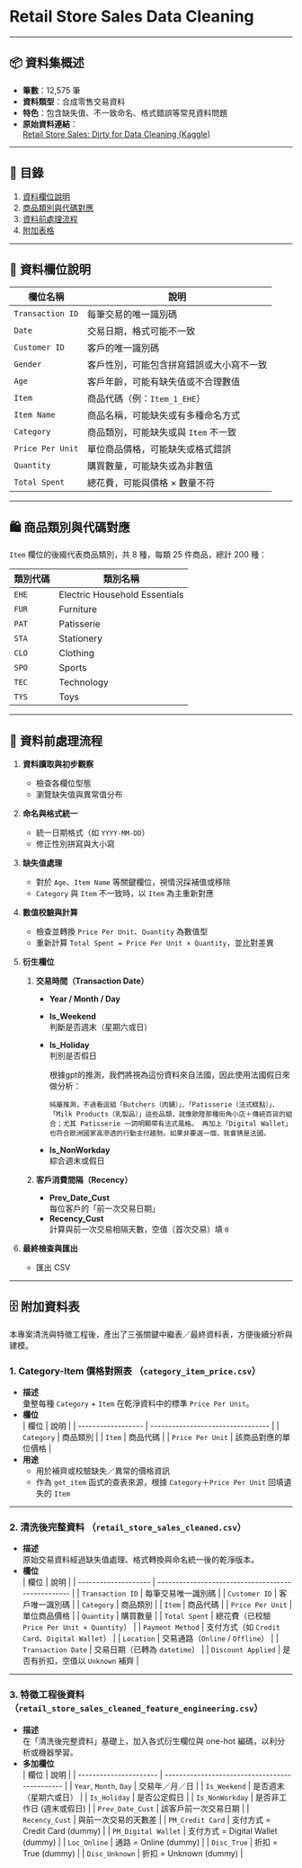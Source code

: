 <!-- README.md -->

# Retail Store Sales Data Cleaning

---

## 📦 資料集概述

- **筆數**：12,575 筆  
- **資料類型**：合成零售交易資料  
- **特色**：包含缺失值、不一致命名、格式錯誤等常見資料問題  
- **原始資料連結**：  
  [Retail Store Sales: Dirty for Data Cleaning (Kaggle)](https://www.kaggle.com/datasets/ahmedmohamed2003/retail-store-sales-dirty-for-data-cleaning/data)

---

## 📑 目錄

1. [資料欄位說明](#資料欄位說明)  
2. [商品類別與代碼對應](#商品類別與代碼對應)  
3. [資料前處理流程](#資料前處理流程)  
4. [附加表格](#附加表格) 

---

## 🧾 資料欄位說明

| 欄位名稱             | 說明                                      |
| -------------------- | ----------------------------------------- |
| `Transaction ID`     | 每筆交易的唯一識別碼                      |
| `Date`               | 交易日期，格式可能不一致                  |
| `Customer ID`        | 客戶的唯一識別碼                          |
| `Gender`             | 客戶性別，可能包含拼寫錯誤或大小寫不一致    |
| `Age`                | 客戶年齡，可能有缺失值或不合理數值        |
| `Item`               | 商品代碼（例：`Item_1_EHE`）              |
| `Item Name`          | 商品名稱，可能缺失或有多種命名方式        |
| `Category`           | 商品類別，可能缺失或與 `Item` 不一致      |
| `Price Per Unit`     | 單位商品價格，可能缺失或格式錯誤          |
| `Quantity`           | 購買數量，可能缺失或為非數值              |
| `Total Spent`        | 總花費，可能與價格 × 數量不符            |

---

## 🛍️ 商品類別與代碼對應

`Item` 欄位的後綴代表商品類別，共 8 種，每類 25 件商品，總計 200 種：

| 類別代碼 | 類別名稱                                |
| -------- | --------------------------------------- |
| `EHE`    | Electric Household Essentials           |
| `FUR`    | Furniture                               |
| `PAT`    | Patisserie                              |
| `STA`    | Stationery                              |
| `CLO`    | Clothing                                |
| `SPO`    | Sports                                  |
| `TEC`    | Technology                              |
| `TYS`    | Toys                                    |

---

## 🔧 資料前處理流程

1. **資料讀取與初步觀察**  
   - 檢查各欄位型態  
   - 瀏覽缺失值與異常值分布  

2. **命名與格式統一**  
   - 統一日期格式（如 `YYYY-MM-DD`）  
   - 修正性別拼寫與大小寫  

3. **缺失值處理**  
   - 對於 `Age`、`Item Name` 等關鍵欄位，視情況採補值或移除  
   - `Category` 與 `Item` 不一致時，以 `Item` 為主重新對應  

4. **數值校驗與計算**  
   - 檢查並轉換 `Price Per Unit`、`Quantity` 為數值型  
   - 重新計算 `Total Spent = Price Per Unit × Quantity`，並比對差異  

5. **衍生欄位**
   1. **交易時間（Transaction Date）**
      - **Year / Month / Day**  
      - **Is_Weekend**  
        判斷是否週末（星期六或日）
      - **Is_Holiday**  
        判別是否假日

        根據gpt的推測，我們將視為這份資料來自法國，因此使用法國假日來做分析：

        `純屬推測，不過看這組「Butchers（肉舖）」、「Patisserie（法式糕點）」、「Milk Products（乳製品）」這些品類，就像歐陸那種街角小店＋傳統百貨的組合；尤其 Patisserie 一詞明顯帶有法式風格。
        再加上「Digital Wallet」也符合歐洲國家高滲透的行動支付趨勢。如果非要選一個，我會猜是法國。`

      - **Is_NonWorkday**  
        綜合週末或假日

   2. **客戶消費間隔（Recency）**
      - **Prev_Date_Cust**  
        每位客戶的「前一次交易日期」 
      - **Recency_Cust**  
        計算與前一次交易相隔天數，空值（首次交易）填 `0`

6. **最終檢查與匯出**  
   - 匯出 CSV 

---

## 🗄️ 附加資料表

本專案清洗與特徵工程後，產出了三張關鍵中繼表／最終資料表，方便後續分析與建模。

### 1. Category-Item 價格對照表 （`category_item_price.csv`）

- **描述**  
  彙整每種 `Category` + `Item` 在乾淨資料中的標準 `Price Per Unit`。  
- **欄位**  
  | 欄位               | 說明                              |
  | ------------------ | --------------------------------- |
  | `Category`         | 商品類別                          |
  | `Item`             | 商品代碼                          |
  | `Price Per Unit`   | 該商品對應的單位價格              |
- **用途**  
  - 用於補齊或校驗缺失／異常的價格資訊  
  - 作為 `get_item` 函式的查表來源，根據 `Category`＋`Price Per Unit` 回填遺失的 `Item`

---

### 2. 清洗後完整資料 （`retail_store_sales_cleaned.csv`）

- **描述**  
  原始交易資料經過缺失值處理、格式轉換與命名統一後的乾淨版本。  
- **欄位**  
  | 欄位                 | 說明                                               |
  | -------------------- | -------------------------------------------------- |
  | `Transaction ID`     | 每筆交易唯一識別碼                                 |
  | `Customer ID`        | 客戶唯一識別碼                                     |
  | `Category`           | 商品類別                                           |
  | `Item`               | 商品代碼                                           |
  | `Price Per Unit`     | 單位商品價格                                       |
  | `Quantity`           | 購買數量                                           |
  | `Total Spent`        | 總花費（已校驗 `Price Per Unit × Quantity`）       |
  | `Payment Method`     | 支付方式（如 `Credit Card`、`Digital Wallet`）     |
  | `Location`           | 交易通路（`Online` / `Offline`）                   |
  | `Transaction Date`   | 交易日期（已轉為 `datetime`）                      |
  | `Discount Applied`   | 是否有折扣，空值以 `Unknown` 補齊                   |

---

### 3. 特徵工程後資料 （`retail_store_sales_cleaned_feature_engineering.csv`）

- **描述**  
  在「清洗後完整資料」基礎上，加入各式衍生欄位與 one-hot 編碼，以利分析或機器學習。  
- **多加欄位**  
  | 欄位                   | 說明                                           |
  | ---------------------- | ---------------------------------------------- |
  | `Year`, `Month`, `Day` | 交易年／月／日                                 |
  | `Is_Weekend`           | 是否週末（星期六或日）                         |
  | `Is_Holiday`           | 是否公定假日                                   |
  | `Is_NonWorkday`        | 是否非工作日 (週末或假日)                      |
  | `Prev_Date_Cust`       | 該客戶前一次交易日期                           |
  | `Recency_Cust`         | 與前一次交易的天數差                           |
  | `PM_Credit Card`       | 支付方式 = Credit Card (dummy)               |
  | `PM_Digital Wallet`    | 支付方式 = Digital Wallet (dummy)            |
  | `Loc_Online`           | 通路 = Online (dummy)                        |
  | `Disc_True`            | 折扣 = True (dummy)                          |
  | `Disc_Unknown`         | 折扣 = Unknown (dummy)                       |



